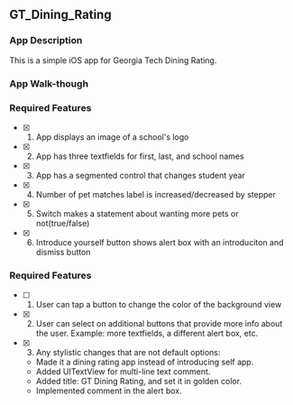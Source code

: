 ## GT_Dining_Rating

### App Description

This is a simple iOS app for Georgia Tech Dining Rating.

### App Walk-though

<!-- <img src="https://github.com/markov42/GT-Dining-Rating/blob/main/App-Walk-though.gif" width=200><br> -->

### Required Features

- [x] 1. App displays an image of a school's logo
- [x] 2. App has three textfields for first, last, and school names
- [x] 3. App has a segmented control that changes student year
- [x] 4. Number of pet matches label is increased/decreased by stepper
- [x] 5. Switch makes a statement about wanting more pets or not(true/false)
- [x] 6. Introduce yourself button shows alert box with an introduciton and dismiss button

### Required Features
- [ ] 1. User can tap a button to change the color of the background view
- [x] 2. User can select on additional buttons that provide more info about the user. Example: more textfields, a different alert box, etc.
- [x] 3. Any stylistic changes that are not default options:
  * Made it a dining rating app instead of introducing self app. 
  * Added UITextView for multi-line text comment. 
  * Added title: GT Dining Rating, and set it in golden color. 
  * Implemented comment in the alert box.
